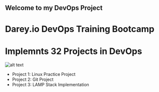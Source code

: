 ## Welcome to my DevOps Project
# Darey.io DevOps Training Bootcamp
# Implemnts 32 Projects in DevOps


![alt text](/C:/Users/user/Documents/Paul/DevOps_Project/img\DevOps.jpeg "DevOps")

* Project 1: Linux Practice Project
* Project 2: Git Project
* Project 3: LAMP Stack Implementation
